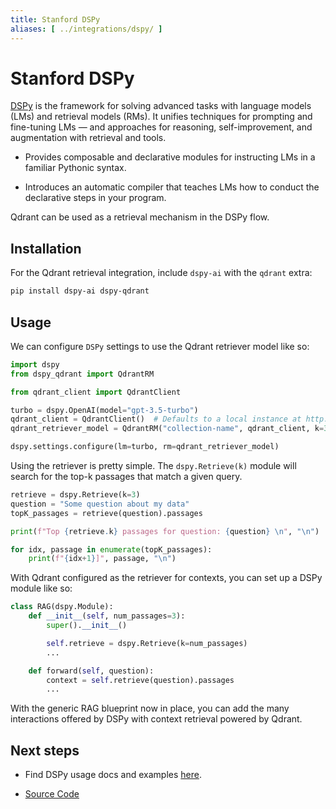 ```yaml
---
title: Stanford DSPy
aliases: [ ../integrations/dspy/ ]
---
```


# Stanford DSPy

[DSPy](https://github.com/stanfordnlp/dspy) is the framework for solving advanced tasks with language models (LMs) and retrieval models (RMs). It unifies techniques for prompting and fine-tuning LMs — and approaches for reasoning, self-improvement, and augmentation with retrieval and tools.

- Provides composable and declarative modules for instructing LMs in a familiar Pythonic syntax.

- Introduces an automatic compiler that teaches LMs how to conduct the declarative steps in your program.

Qdrant can be used as a retrieval mechanism in the DSPy flow.

## Installation

For the Qdrant retrieval integration, include `dspy-ai` with the `qdrant` extra:
```bash
pip install dspy-ai dspy-qdrant
```

## Usage

We can configure `DSPy` settings to use the Qdrant retriever model like so:
```python
import dspy
from dspy_qdrant import QdrantRM

from qdrant_client import QdrantClient

turbo = dspy.OpenAI(model="gpt-3.5-turbo")
qdrant_client = QdrantClient()  # Defaults to a local instance at http://localhost:6333/
qdrant_retriever_model = QdrantRM("collection-name", qdrant_client, k=3)

dspy.settings.configure(lm=turbo, rm=qdrant_retriever_model)
```
Using the retriever is pretty simple. The `dspy.Retrieve(k)` module will search for the top-k passages that match a given query.

```python
retrieve = dspy.Retrieve(k=3)
question = "Some question about my data"
topK_passages = retrieve(question).passages

print(f"Top {retrieve.k} passages for question: {question} \n", "\n")

for idx, passage in enumerate(topK_passages):
    print(f"{idx+1}]", passage, "\n")
```

With Qdrant configured as the retriever for contexts, you can set up a DSPy module like so:
```python
class RAG(dspy.Module):
    def __init__(self, num_passages=3):
        super().__init__()

        self.retrieve = dspy.Retrieve(k=num_passages)
        ...

    def forward(self, question):
        context = self.retrieve(question).passages
        ...

```

With the generic RAG blueprint now in place, you can add the many interactions offered by DSPy with context retrieval powered by Qdrant.

## Next steps

- Find DSPy usage docs and examples [here](https://github.com/stanfordnlp/dspy#4-documentation--tutorials).

- [Source Code](https://github.com/stanfordnlp/dspy/blob/main/dspy/retrieve/qdrant_rm.py)
